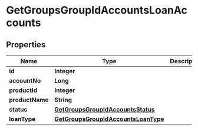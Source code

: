 

# GetGroupsGroupIdAccountsLoanAccounts

## Properties

Name | Type | Description | Notes
------------ | ------------- | ------------- | -------------
**id** | **Integer** |  |  [optional]
**accountNo** | **Long** |  |  [optional]
**productId** | **Integer** |  |  [optional]
**productName** | **String** |  |  [optional]
**status** | [**GetGroupsGroupIdAccountsStatus**](GetGroupsGroupIdAccountsStatus.md) |  |  [optional]
**loanType** | [**GetGroupsGroupIdAccountsLoanType**](GetGroupsGroupIdAccountsLoanType.md) |  |  [optional]



